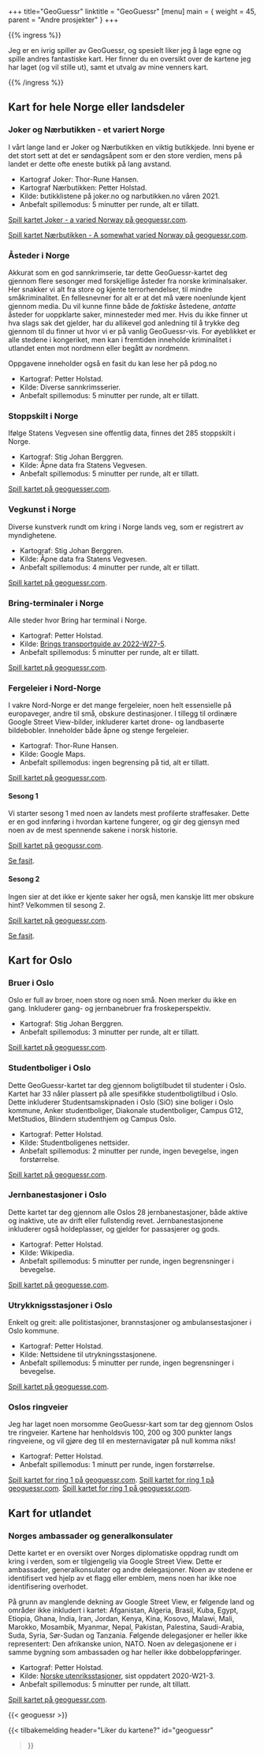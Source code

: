 +++
title="GeoGuessr"
linktitle = "GeoGuessr"
[menu]
main = { weight = 45, parent = "Andre prosjekter" }
+++

{{% ingress %}}

Jeg er en ivrig spiller av GeoGuessr, og spesielt liker jeg å lage egne og spille andres
fantastiske kart. Her finner du en oversikt over de kartene jeg har laget (og vil stille ut), samt
et utvalg av mine venners kart.

{{% /ingress %}}

## Kart for hele Norge eller landsdeler

### Joker og Nærbutikken - et variert Norge

I vårt lange land er Joker og Nærbutikken en viktig butikkjede.
Inni byene er det stort sett at det er søndagsåpent som er den store verdien,
mens på landet er dette ofte eneste butikk på lang avstand.

- Kartograf Joker: Thor-Rune Hansen.
- Kartograf Nærbutikken: Petter Holstad.
- Kilde: butikklistene på joker.no og narbutikken.no våren 2021.
- Anbefalt spillemodus: 5 minutter per runde, alt er tillatt.

[Spill kartet Joker - a varied Norway på
geoguessr.com](https://www.geoguessr.com/maps/602c631b7b49c10001cf331c).

[Spill kartet Nærbutikken - A somewhat varied Norway på
geoguessr.com](https://www.geoguessr.com/maps/606b70ed9fde7600011d1f2a).

### Åsteder i Norge

Akkurat som en god sannkrimserie, tar dette GeoGuessr-kartet deg gjennom flere sesonger med
forskjellige åsteder fra norske kriminalsaker. Her snakker vi alt fra store og kjente
terrorhendelser, til mindre småkriminalitet. En fellesnevner for alt er at det må være
noenlunde kjent gjennom media. Du vil kunne finne både de *faktiske* åstedene, *antatte*
åsteder for uoppklarte saker, minnesteder med mer. Hvis du ikke finner ut hva slags sak
det gjelder, har du allikevel god anledning til å trykke deg gjennom til du finner ut
hvor vi er på vanlig GeoGuessr-vis. For øyeblikket er alle stedene i kongeriket, men kan
i fremtiden inneholde kriminalitet i utlandet enten mot nordmenn eller begått av nordmenn.

Oppgavene inneholder også en fasit du kan lese her på pdog.no

- Kartograf: Petter Holstad.
- Kilde: Diverse sannkrimsserier.
- Anbefalt spillemodus: 5 minutter per runde, alt er tillatt.

### Stoppskilt i Norge

Ifølge Statens Vegvesen sine offentlig data, finnes det 285 stoppskilt i Norge.

- Kartograf: Stig Johan Berggren.
- Kilde: Åpne data fra Statens Vegvesen.
- Anbefalt spillemodus: 5 minutter per runde, alt er tillatt.

[Spill kartet på geoguesser.com](https://www.geoguessr.com/maps/61223490823d5700011ca707).

### Vegkunst i Norge

Diverse kunstverk rundt om kring i Norge lands veg, som er registrert av myndighetene.

- Kartograf: Stig Johan Berggren.
- Kilde: Åpne data fra Statens Vegvesen.
- Anbefalt spillemodus: 4 minutter per runde, alt er tillatt.

[Spill kartet på geoguessr.com](https://www.geoguessr.com/maps/612ab66c6962f50001aec0a7).

### Bring-terminaler i Norge

Alle steder hvor Bring har terminal i Norge.

- Kartograf: Petter Holstad.
- Kilde:
[Brings
transportguide
av 2022-W27-5](https://www.bring.no/tjenester/pakker-og-gods/Transportguiden_01072022.pdf).
- Anbefalt spillemodus: 5 minutter per runde, alt er tillatt.

[Spill kartet på geoguessr.com](https://www.geoguessr.com/maps/62fcaac1166b7ba31c3ad064).

### Fergeleier i Nord-Norge

I vakre Nord-Norge er det mange fergeleier, noen helt essensielle på europaveger, andre til små,
obskure destinasjoner. I tillegg til ordinære Google Street View-bilder, inkluderer kartet
drone- og landbaserte bildebobler. Inneholder både åpne og stenge fergeleier.

- Kartograf: Thor-Rune Hansen.
- Kilde: Google Maps.
- Anbefalt spillemodus: ingen begrensing på tid, alt er tillatt.

[Spill kartet på geoguessr.com](https://www.geoguessr.com/maps/6021cd9b6630570001aa141d).

#### Sesong 1

Vi starter sesong 1 med noen av landets mest profilerte straffesaker.
Dette er en god innføring i hvordan kartene fungerer, og gir deg gjensyn med
noen av de mest spennende sakene i norsk historie.

[Spill kartet på geogussr.com](https://www.geoguessr.com/maps/6056143ad0aad50001947cd2).

[Se fasit](../crimes1).

#### Sesong 2

Ingen sier at det ikke er kjente saker her også, men kanskje litt mer obskure hint?
Velkommen til sesong 2.

[Spill kartet på geoguessr.com](https://www.geoguessr.com/maps/60637fc5afc6510001489a3c).

[Se fasit](../crimes2).

## Kart for Oslo

### Bruer i Oslo

Oslo er full av broer, noen store og noen små. Noen merker du ikke en gang. Inkluderer
gang- og jernbanebruer fra froskeperspektiv.

- Kartograf: Stig Johan Berggren.
- Anbefalt spillemodus: 3 minutter per runde, alt er tillatt.

[Spill kartet på geoguessr.com](https://www.geoguessr.com/maps/6045de7c1f32c100011b0578).

### Studentboliger i Oslo

Dette GeoGuessr-kartet tar deg gjennom boligtilbudet til studenter i Oslo.
Kartet har 33 nåler plassert på alle spesifikke studentboligtilbud i Oslo.
Dette inkluderer Studentsamskipnaden i Oslo (SiO) sine boliger i Oslo kommune, Anker
studentboliger, Diakonale studentboliger, Campus G12, MetStudios, Blindern studenthjem og
Campus Oslo.

- Kartograf: Petter Holstad.
- Kilde: Studentboligenes nettsider.
- Anbefalt spillemodus: 2 minutter per runde, ingen bevegelse, ingen forstørrelse.

[Spill kartet på geoguessr.com](https://www.geoguessr.com/maps/6113bb3c5e6d8d00011b48fd).

### Jernbanestasjoner i Oslo

Dette kartet tar deg gjennom alle Oslos 28 jernbanestasjoner, både aktive og inaktive, ute av
drift eller fullstendig revet. Jernbanestasjonene inkluderer også holdeplasser, og gjelder for
passasjerer og gods.

- Kartograf: Petter Holstad.
- Kilde: Wikipedia.
- Anbefalt spillemodus: 5 minutter per runde, ingen begrensninger i bevegelse.

[Spill kartet på geoguesse.com](https://www.geoguessr.com/maps/60db908d035ef600017d6f32).

### Utrykknigsstasjoner i Oslo

Enkelt og greit: alle politistasjoner, brannstasjoner og ambulansestasjoner i Oslo kommune.

- Kartograf: Petter Holstad.
- Kilde: Nettsidene til utrykningsstasjonene.
- Anbefalt spillemodus: 5 minutter per runde, ingen begrensninger i bevegelse.

[Spill kartet på geoguesse.com](https://www.geoguessr.com/maps/617dcaafed0f750001c265b6).

### Oslos ringveier

Jeg har laget noen morsomme GeoGuessr-kart som tar deg gjennom Oslos tre ringveier.
Kartene har henholdsvis 100, 200 og 300 punkter langs ringveiene, og vil gjøre deg til
en mesternavigatør på null komma niks!

- Kartograf: Petter Holstad.
- Anbefalt spillemodus: 1 minutt per runde, ingen forstørrelse.

[Spill kartet for ring 1 på geoguessr.com](https://www.geoguessr.com/maps/604949023266fd000157e4c0).
[Spill kartet for ring 1 på geoguessr.com](https://www.geoguessr.com/maps/6186e99337be530001bae49b).
[Spill kartet for ring 1 på geoguessr.com](https://www.geoguessr.com/maps/6187b2694993490001948564).

## Kart for utlandet

### Norges ambassader og generalkonsulater

Dette kartet er en oversikt over Norges diplomatiske oppdrag rundt om kring i verden,
som er tilgjengelig via Google Street View. Dette er ambassader, generalkonsulater og
andre delegasjoner. Noen av stedene er identifisert ved hjelp av et flagg eller emblem,
mens noen har ikke noe identifisering overhodet.

På grunn av manglende dekning av Google Street View, er følgende land og områder ikke inkludert i
kartet: Afganistan, Algeria, Brasil, Kuba, Egypt, Etiopia, Ghana, India, Iran, Jordan, Kenya,
Kina, Kosovo, Malawi, Mali, Marokko, Mosambik, Myanmar, Nepal, Pakistan, Palestina, Saudi-Arabia,
Suda, Syria, Sør-Sudan og Tanzania. Følgende delegasjoner er heller ikke representert:
Den afrikanske union, NATO. Noen av delegasjonene er i samme bygning som ambassaden og
har heller ikke dobbeloppføringer.

- Kartograf: Petter Holstad.
- Kilde:
[Norske utenriksstasjoner](https://www.regjeringen.no/no/dep/ud/org/utenriksstasjoner/id524467/),
sist oppdatert 2020-W21-3.
- Anbefalt spillemodus: 5 minutter per runde, alt tillatt.

[Spill kartet på geoguessr.com](https://www.geoguessr.com/maps/60511704b658d80001909f57).

{{< geoguessr >}}

{{< tilbakemelding
	header="Liker du kartene?"
	id="geoguessr"
>}}
